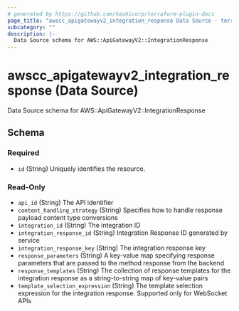 ```yaml
---
# generated by https://github.com/hashicorp/terraform-plugin-docs
page_title: "awscc_apigatewayv2_integration_response Data Source - terraform-provider-awscc"
subcategory: ""
description: |-
  Data Source schema for AWS::ApiGatewayV2::IntegrationResponse
---
```


# awscc_apigatewayv2_integration_response (Data Source)

Data Source schema for AWS::ApiGatewayV2::IntegrationResponse



<!-- schema generated by tfplugindocs -->
## Schema

### Required

- `id` (String) Uniquely identifies the resource.

### Read-Only

- `api_id` (String) The API identifier
- `content_handling_strategy` (String) Specifies how to handle response payload content type conversions
- `integration_id` (String) The integration ID
- `integration_response_id` (String) Integration Response ID generated by service
- `integration_response_key` (String) The integration response key
- `response_parameters` (String) A key-value map specifying response parameters that are passed to the method response from the backend
- `response_templates` (String) The collection of response templates for the integration response as a string-to-string map of key-value pairs
- `template_selection_expression` (String) The template selection expression for the integration response. Supported only for WebSocket APIs
